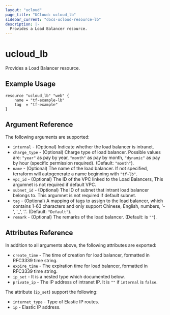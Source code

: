 ```yaml
---
layout: "ucloud"
page_title: "UCloud: ucloud_lb"
sidebar_current: "docs-ucloud-resource-lb"
description: |-
  Provides a Load Balancer resource.
---
```


# ucloud_lb

Provides a Load Balancer resource.

## Example Usage

```hcl
resource "ucloud_lb" "web" {
    name = "tf-example-lb"
    tag  = "tf-example"
}
```

## Argument Reference

The following arguments are supported:

* `internal` - (Optional) Indicate whether the load balancer is intranet.
* `charge_type` - (Optional) Charge type of load balancer. Possible values are: `"year"` as pay by year, `"month"` as pay by month, `"dynamic"` as pay by hour (specific permission required). (Default: `"month"`).
* `name` - (Optional) The name of the load balancer. If not specified, terraform will autogenerate a name beginning with `"tf-lb"`.
* `vpc_id` - (Optional) The ID of the VPC linked to the Load Balancers, This argumnet is not required if default VPC.
* `subnet_id` - (Optional) The ID of subnet that intrant load balancer belongs to. This argumnet is not required if default subnet.
* `tag` - (Optional) A mapping of tags to assign to the load balancer, which contains 1-63 characters and only support Chinese, English, numbers, '-', '_', '.'. (Default: `"Default"`).
* `remark` - (Optional) The remarks of the load balancer. (Default: is `""`).

## Attributes Reference

In addition to all arguments above, the following attributes are exported:

* `create_time` - The time of creation for load balancer, formatted in RFC3339 time string.
* `expire_time` - The expiration time for load balancer, formatted in RFC3339 time string.
* `ip_set` - It is a nested type which documented below.
* `private_ip` - The IP address of intranet IP. It is `""` if `internal` is `false`.

The attribute (`ip_set`) support the following:

* `internet_type` - Type of Elastic IP routes.
* `ip` - Elastic IP address.
